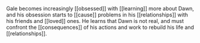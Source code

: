 Gale becomes increasingly [[obsessed]] with [[learning]] more about Dawn, and his obsession starts to [[cause]] problems in his [[relationships]] with his friends and [[loved]] ones. He learns that Dawn is not real, and must confront the [[consequences]] of his actions and work to rebuild his life and [[relationships]].

